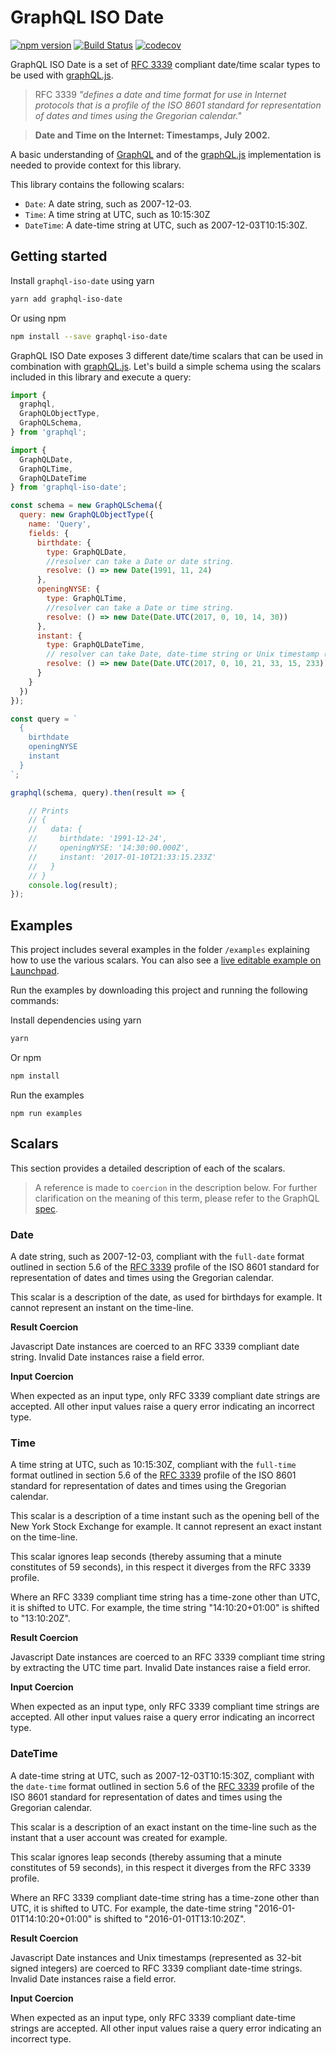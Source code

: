 # GraphQL ISO Date

[![npm version](https://badge.fury.io/js/graphql-iso-date.svg)](http://badge.fury.io/js/graphql-iso-date)
[![Build Status](https://travis-ci.org/excitement-engineer/graphql-iso-date.svg?branch=master)](https://travis-ci.org/excitement-engineer/graphql-iso-date)
[![codecov](https://codecov.io/gh/excitement-engineer/graphql-iso-date/branch/master/graph/badge.svg)](https://codecov.io/gh/excitement-engineer/graphql-iso-date)

GraphQL ISO Date is a set of [RFC 3339](./rfc3339.txt) compliant date/time scalar types to be used with [graphQL.js](https://github.com/graphql/graphql-js).

> RFC 3339 *"defines a date and time format for use in Internet
protocols that is a profile of the ISO 8601 standard for
representation of dates and times using the Gregorian calendar."*

> **Date and Time on the Internet: Timestamps, July 2002.**

A basic understanding of [GraphQL](http://facebook.github.io/graphql/) and of the [graphQL.js](https://github.com/graphql/graphql-js) implementation is needed to provide context for this library.

This library contains the following scalars:

- `Date`: A date string, such as 2007-12-03.
- `Time`: A time string at UTC, such as 10:15:30Z
- `DateTime`: A date-time string at UTC, such as 2007-12-03T10:15:30Z.

## Getting started

Install `graphql-iso-date` using yarn

```sh
yarn add graphql-iso-date
```

Or using npm

```sh
npm install --save graphql-iso-date
```

GraphQL ISO Date exposes 3 different date/time scalars that can be used in combination with [graphQL.js](https://github.com/graphql/graphql-js). Let's build a simple schema using the scalars included in this library and execute a query:

```js
import {
  graphql,
  GraphQLObjectType,
  GraphQLSchema,
} from 'graphql';

import {
  GraphQLDate,
  GraphQLTime,
  GraphQLDateTime
} from 'graphql-iso-date';

const schema = new GraphQLSchema({
  query: new GraphQLObjectType({
    name: 'Query',
    fields: {
      birthdate: {
        type: GraphQLDate,
        //resolver can take a Date or date string.
        resolve: () => new Date(1991, 11, 24)
      },
      openingNYSE: {
        type: GraphQLTime,
        //resolver can take a Date or time string.
        resolve: () => new Date(Date.UTC(2017, 0, 10, 14, 30))
      },
      instant: {
        type: GraphQLDateTime,
        // resolver can take Date, date-time string or Unix timestamp (number).
        resolve: () => new Date(Date.UTC(2017, 0, 10, 21, 33, 15, 233))
      }
    }
  })
});

const query = `
  {
    birthdate
    openingNYSE
    instant
  }
`;

graphql(schema, query).then(result => {

    // Prints
    // {
    //   data: {
    //     birthdate: '1991-12-24',
    //     openingNYSE: '14:30:00.000Z',
    //     instant: '2017-01-10T21:33:15.233Z'
    //   }
    // }
    console.log(result);
});
```

## Examples

This project includes several examples in the folder `/examples` explaining how to use the various scalars. You can also see a [live editable example on Launchpad](https://launchpad.graphql.com/vkvpvznr3).

Run the examples by downloading this project and running the following commands:

Install dependencies using yarn

```sh
yarn
```

Or npm

```sh
npm install
```

Run the examples

```
npm run examples
```

## Scalars

This section provides a detailed description of each of the scalars.

 > A reference is made to `coercion` in the description below. For further clarification on the meaning of this term, please refer to the GraphQL [spec](http://facebook.github.io/graphql/#sec-Scalars).

### Date

A date string, such as 2007-12-03, compliant with the `full-date` format outlined in section 5.6 of the [RFC 3339](./rfc3339.txt) profile of the ISO 8601 standard for representation of dates and times using the Gregorian calendar.

This scalar is a description of the date, as used for birthdays for example. It cannot represent an instant on the time-line.

**Result Coercion**

Javascript Date instances are coerced to an RFC 3339 compliant date string. Invalid Date instances raise a field error.

**Input Coercion**

When expected as an input type, only RFC 3339 compliant date strings are accepted. All other input values raise a query error indicating an incorrect type.

### Time

A time string at UTC, such as 10:15:30Z, compliant with the `full-time` format outlined in section 5.6 of the [RFC 3339](./rfc3339.txt) profile of the ISO 8601 standard for representation of dates and times using the Gregorian calendar.

This scalar is a description of a time instant such as the opening bell of the New York Stock Exchange for example. It cannot represent an exact instant on the time-line.

This scalar ignores leap seconds (thereby assuming that a minute constitutes of 59 seconds), in this respect it diverges from the RFC 3339 profile.

Where an RFC 3339 compliant time string has a time-zone other than UTC, it is shifted to UTC. For example, the time string "14:10:20+01:00" is shifted to "13:10:20Z".

**Result Coercion**

Javascript Date instances are coerced to an RFC 3339 compliant time string by extracting the UTC time part. Invalid Date instances raise a field error.

**Input Coercion**

When expected as an input type, only RFC 3339 compliant time strings are accepted. All other input values raise a query error indicating an incorrect type.

### DateTime

A date-time string at UTC, such as 2007-12-03T10:15:30Z, compliant with the `date-time` format outlined in section 5.6 of the [RFC 3339](./rfc3339.txt) profile of the ISO 8601 standard for representation of dates and times using the Gregorian calendar.

This scalar is a description of an exact instant on the time-line such as the instant that a user account was created for example.

This scalar ignores leap seconds (thereby assuming that a minute constitutes of 59 seconds), in this respect it diverges from the RFC 3339 profile.

Where an RFC 3339 compliant date-time string has a time-zone other than UTC, it is shifted to UTC. For example, the date-time string "2016-01-01T14:10:20+01:00" is shifted to "2016-01-01T13:10:20Z".

**Result Coercion**

Javascript Date instances and Unix timestamps (represented as 32-bit signed integers) are coerced to RFC 3339 compliant date-time strings. Invalid Date instances raise a field error.

**Input Coercion**

When expected as an input type, only RFC 3339 compliant date-time strings are accepted. All other input values raise a query error indicating an incorrect type.
